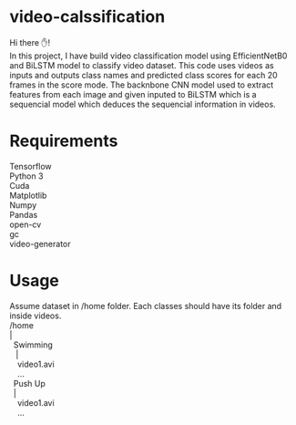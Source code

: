 # video-calssification
Hi there ✋!  
In this project, I have build video classification model using EfficientNetB0 and BiLSTM model to classify video dataset.
This code uses videos as inputs and outputs class names and predicted class scores for each 20 frames in the score mode.
The backnbone CNN model used to extract features from each image and given inputed to BiLSTM which is a sequencial model which deduces the sequencial information in videos.

# Requirements
Tensorflow  
Python 3  
Cuda  
Matplotlib  
Numpy  
Pandas  
open-cv  
gc  
video-generator    

# Usage
Assume dataset in /home folder. Each classes should have its folder and inside videos.  
/home  
  |  
  &ensp;Swimming  
     &ensp; |  
        &emsp;video1.avi  
        &emsp;...  
    &ensp;Push Up  
     &ensp;|  
       &emsp;video1.avi  
       &emsp;...  


